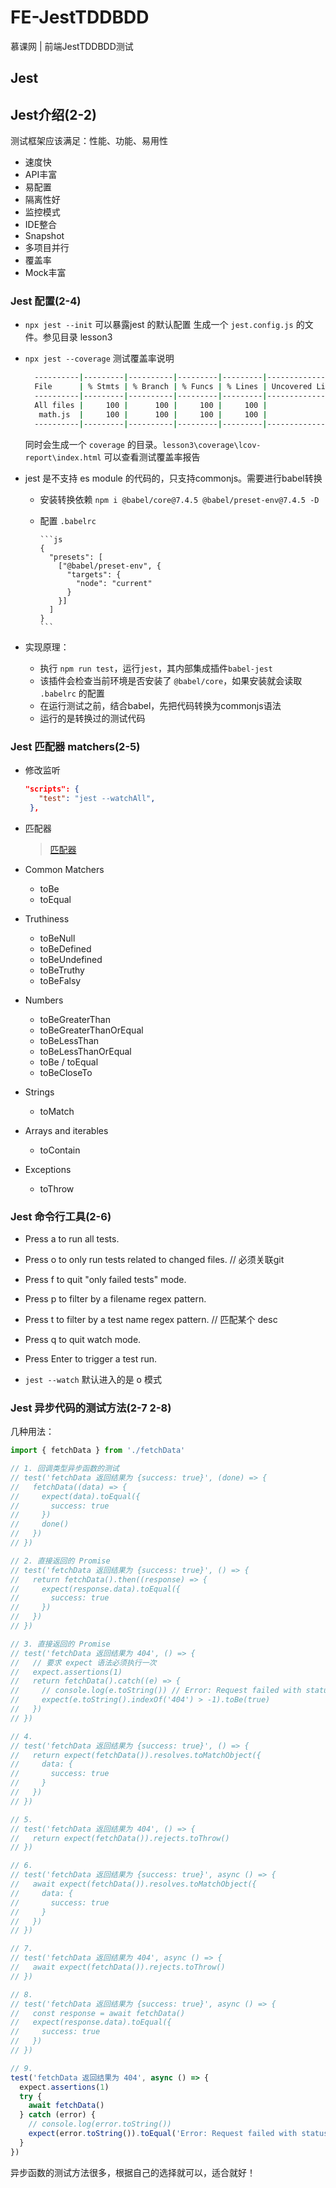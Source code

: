 # FE-JestTDDBDD

慕课网 | 前端JestTDDBDD测试

## Jest

## Jest介绍(2-2)
测试框架应该满足：性能、功能、易用性

* 速度快
* API丰富
* 易配置
* 隔离性好
* 监控模式
* IDE整合
* Snapshot
* 多项目并行
* 覆盖率
* Mock丰富

### Jest 配置(2-4)

* `npx jest --init` 可以暴露jest 的默认配置 生成一个 `jest.config.js` 的文件。参见目录 lesson3
* `npx jest --coverage` 测试覆盖率说明
  
  ```bash
    ----------|---------|----------|---------|---------|-------------------
    File      | % Stmts | % Branch | % Funcs | % Lines | Uncovered Line #s 
    ----------|---------|----------|---------|---------|-------------------
    All files |     100 |      100 |     100 |     100 |                   
     math.js  |     100 |      100 |     100 |     100 |                   
    ----------|---------|----------|---------|---------|-------------------
  ```
  
  同时会生成一个 `coverage` 的目录。`lesson3\coverage\lcov-report\index.html` 可以查看测试覆盖率报告

* jest 是不支持 es module 的代码的，只支持commonjs。需要进行babel转换
  * 安装转换依赖 `npm i @babel/core@7.4.5 @babel/preset-env@7.4.5 -D`
  * 配置 `.babelrc`
    
        ```js
        {
          "presets": [
            ["@babel/preset-env", {
              "targets": {
                "node": "current"
              }
            }]
          ]
        }
        ```
* 实现原理：
  * 执行 `npm run test`，运行`jest`，其内部集成插件`babel-jest`
  * 该插件会检查当前环境是否安装了 `@babel/core`，如果安装就会读取 `.babelrc` 的配置
  * 在运行测试之前，结合babel，先把代码转换为commonjs语法
  * 运行的是转换过的测试代码

### Jest 匹配器 matchers(2-5) 

* 修改监听

    ```json
    "scripts": {
       "test": "jest --watchAll",
     },
    ```
* 匹配器
    > [匹配器](https://jestjs.io/docs/en/using-matchers)
* Common Matchers
    * toBe
    * toEqual

* Truthiness
    * toBeNull
    * toBeDefined
    * toBeUndefined
    * toBeTruthy
    * toBeFalsy
 
* Numbers
    * toBeGreaterThan
    * toBeGreaterThanOrEqual
    * toBeLessThan
    * toBeLessThanOrEqual
    * toBe / toEqual
    * toBeCloseTo
 
* Strings
    * toMatch
 
* Arrays and iterables
    * toContain
 
* Exceptions
    * toThrow

### Jest 命令行工具(2-6)

* Press a to run all tests.
* Press o to only run tests related to changed files.  // 必须关联git
* Press f to quit "only failed tests" mode.
* Press p to filter by a filename regex pattern. 
* Press t to filter by a test name regex pattern.  // 匹配某个 desc
* Press q to quit watch mode.
* Press Enter to trigger a test run.

* `jest --watch` 默认进入的是 o 模式

### Jest 异步代码的测试方法(2-7 2-8)

几种用法：
```js
import { fetchData } from './fetchData'

// 1. 回调类型异步函数的测试
// test('fetchData 返回结果为 {success: true}', (done) => {
//   fetchData((data) => {
//     expect(data).toEqual({
//       success: true
//     })
//     done()
//   })
// })

// 2. 直接返回的 Promise
// test('fetchData 返回结果为 {success: true}', () => {
//   return fetchData().then((response) => {
//     expect(response.data).toEqual({
//       success: true
//     })
//   })
// })

// 3. 直接返回的 Promise
// test('fetchData 返回结果为 404', () => {
//   // 要求 expect 语法必须执行一次
//   expect.assertions(1)
//   return fetchData().catch((e) => {
//     // console.log(e.toString()) // Error: Request failed with status code 404
//     expect(e.toString().indexOf('404') > -1).toBe(true)
//   })
// })

// 4.
// test('fetchData 返回结果为 {success: true}', () => {
//   return expect(fetchData()).resolves.toMatchObject({
//     data: {
//       success: true
//     }
//   })
// })

// 5.
// test('fetchData 返回结果为 404', () => {
//   return expect(fetchData()).rejects.toThrow()
// })

// 6.
// test('fetchData 返回结果为 {success: true}', async () => {
//   await expect(fetchData()).resolves.toMatchObject({
//     data: {
//       success: true
//     }
//   })
// })

// 7.
// test('fetchData 返回结果为 404', async () => {
//   await expect(fetchData()).rejects.toThrow()
// })

// 8.
// test('fetchData 返回结果为 {success: true}', async () => {
//   const response = await fetchData()
//   expect(response.data).toEqual({
//     success: true
//   })
// })

// 9.
test('fetchData 返回结果为 404', async () => {
  expect.assertions(1)
  try {
    await fetchData()
  } catch (error) {
    // console.log(error.toString())
    expect(error.toString()).toEqual('Error: Request failed with status code 404')
  }
})
```

异步函数的测试方法很多，根据自己的选择就可以，适合就好！